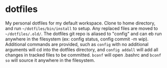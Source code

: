 # dotfiles

My personal dotfiles for my default workspace. Clone to home directory, and run `~/dotfiles/bin/install` to setup. Any replaced files are moved to `~/dotfiles/.old/`. The dotfiles git repo is aliased to "config" and can eb run anywhere in the filesystem (ex: config status, config commit -m wip). Additional commands are provided, such as `config` with no additional arguments will cd into the dotfiles directory, and `config addall` will add all changes in tracked files to be committed. `bconf` will open .bashrc and `bconf so` will source it anywhere in the filesystem.

